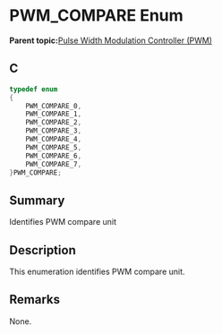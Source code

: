 # PWM\_COMPARE Enum

**Parent topic:**[Pulse Width Modulation Controller \(PWM\)](GUID-0542D909-604D-44C7-8C7C-B1FE313960D0.md)

## C

```c
typedef enum
{
    PWM_COMPARE_0,
    PWM_COMPARE_1,
    PWM_COMPARE_2,
    PWM_COMPARE_3,
    PWM_COMPARE_4,
    PWM_COMPARE_5,
    PWM_COMPARE_6,
    PWM_COMPARE_7,
}PWM_COMPARE;

```

## Summary

Identifies PWM compare unit

## Description

This enumeration identifies PWM compare unit.

## Remarks

None.

